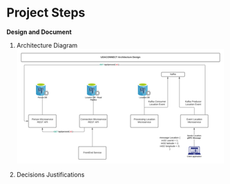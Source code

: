 # Project Steps
__Design and Document__
1. Architecture Diagram
![alt text](https://github.com/crisroddev/project-udaconnect/blob/master/docs/design.png "Architectural Diagram")

2. Decisions Justifications